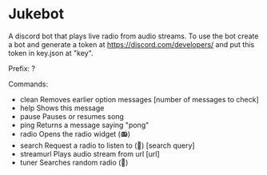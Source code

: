 # Jukebot
A discord bot that plays live radio from audio streams.
To use the bot create a bot and generate a token at https://discord.com/developers/ and put this token in key.json at "key".

Prefix: ?

Commands: 
 - clean     Removes earlier option messages [number of messages to check]
 - help      Shows this message
 - pause     Pauses or resumes song
 - ping      Returns a message saying "pong"
 - radio     Opens the radio widget (📻)
 - search    Request a radio to listen to (🔎) [search query]
 - streamurl Plays audio stream from url [url]
 - tuner     Searches random radio (📡)
